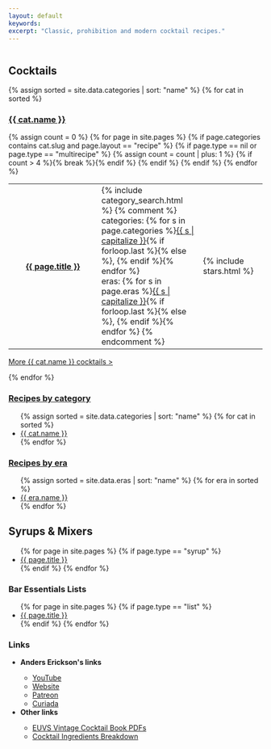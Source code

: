 ```yaml
---
layout: default
keywords:
excerpt: "Classic, prohibition and modern cocktail recipes."
---
```


<div class="row">
    <div class="two-thirds column"> 
        <h2>Cocktails</h2>
        {% assign sorted = site.data.categories | sort: "name" %}
        {% for cat in sorted %}
        <h3><a href="category/{{ cat.slug }}_cocktails.html">{{ cat.name }}</a></h3>
        <table style="width:100%;">
        {% assign count = 0 %}
        {% for page in site.pages %}
            {% if page.categories contains cat.slug and page.layout == "recipe" %}
            {% if page.type == nil or page.type == "multirecipe" %}
            <tr>
            <th class="no-border" style="width:35%;">
                <a href="{{ page.url | prepend: site.baseurl }}">
                {{ page.title }}
                </a>
            </th>
            <td class="no-border" style="width:40%;">
                {% include category_search.html %}
                {% comment %}<br>
                categories: {% for s in page.categories %}<a href="/cocktails/category/{{s}}_cocktails.html">{{ s | capitalize }}</a>{% if forloop.last %}{% else %}, {% endif %}{% endfor %}<br>
                eras: {% for s in page.eras %}<a href="/cocktails/era/{{s}}.html">{{ s | capitalize }}</a>{% if forloop.last %}{% else %}, {% endif %}{% endfor %}
                {% endcomment %}
            </td>
            <td class="no-border stars" style="width:25%">
                {% include stars.html %}
            </td>
            </tr>
            {% assign count = count | plus: 1 %}
            {% if count > 4 %}{% break %}{% endif %} 
            {% endif %}
            {% endif %}
        {% endfor %}
        </table>
        <p class="more"><a href="category/{{ cat.slug }}_cocktails.html">More {{ cat.name }} cocktails ></a></p>
        {% endfor %}
    </div><!-- /div 2/3 -->
    <div class="one-third column">
        <h3><a href="/cocktails/category/">Recipes by category</a></h3>
        <ul>
        {% assign sorted = site.data.categories | sort: "name" %}
        {% for cat in sorted %}
            <li><a href="category/{{ cat.slug }}_cocktails.html">{{ cat.name }}</a></li>
        {% endfor %}
        </ul>
        <h3><a href="/cocktails/era/">Recipes by era</a></h3>
        <ul>
        {% assign sorted = site.data.eras | sort: "name" %}
        {% for era in sorted %}
            <li><a href="era/{{ era.slug }}.html">{{ era.name }}</a></li>
        {% endfor %}
        </ul>
        <h2>Syrups &amp; Mixers</h2>
        <ul>
        {% for page in site.pages %}
            {% if page.type == "syrup" %}
            <li><a href="{{ page.url | prepend: site.baseurl }}">
                {{ page.title }}
            </a></li>
            {% endif %}
        {% endfor %}
        </ul>
        <h3>Bar Essentials Lists</h3>
        <ul>
        {% for page in site.pages %}
            {% if page.type == "list" %}
            <li><a href="{{ page.url | prepend: site.baseurl }}">
                {{ page.title }}
            </a></li>
            {% endif %}
        {% endfor %}
        </ul>
        <h3>Links</h3>
        <ul>
            <li><strong>Anders Erickson's links</strong></li>
            <ul>
                <li><a href="https://www.youtube.com/@AndersErickson/videos" target="_blank">YouTube</a></li>
                <li><a href="https://www.anderserickson.com/" target="_blank">Website</a></li>
                <li><a href="https://www.patreon.com/anderserickson/posts" target="_blank">Patreon</a></li>
                <li><a href="https://curiada.com/collections/anders-erickson-spirits-collection" target="_blank">Curiada</a></li>
            </ul>
            <li><strong>Other links</strong></li>
            <ul>
                <li><a href="https://euvs-vintage-cocktail-books.cld.bz/" target="_blank">EUVS Vintage Cocktail Book PDFs</a></li>
                <li><a href="./AndersEricksonCocktailsList.numbers" target="_blank">Cocktail Ingredients Breakdown</a></li>
            </ul>
        </ul>
    </div><!-- /div 1/3 -->

</div><!-- /div row -->

